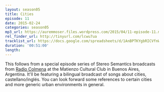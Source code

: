 ```yaml
---
layout: season05
title: Cities
episode: 11
date: 2015-02-24
categories: season05
mp3_url: https://auremmoser.files.wordpress.com/2015/04/11-episode-11.mp3
rel_finder_url: http://tinyurl.com/lcwu7ua
tracklist_url: https://docs.google.com/spreadsheets/d/1AnBPTKYgbRICVfnWy8lh2XAfNTw8cQFm6TVHdbUXQa0/edit#gid=1473187262
duration: '00:51:00'
length:
---
```


This follows from a special episode series of Stereo Semantics broadcasts from [Radio Colmena](http://www.radiocolmena.com.ar/) at the Matienzo Cultural Club in Buenos Aires, Argentina. It'll be featuring a bilingual broadcast of songs about cities, castellano/inglés. You can look forward some references to certain cities and more generic urban environments in general.